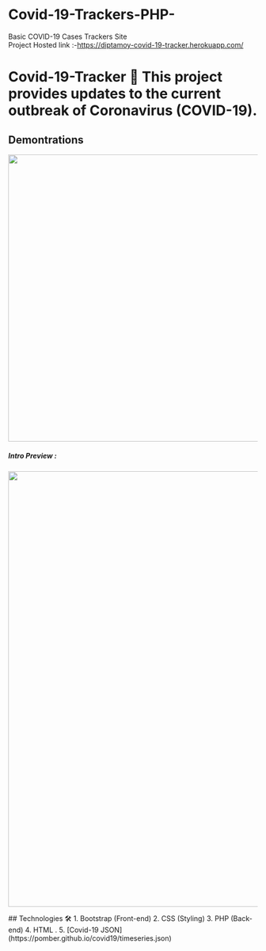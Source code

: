 # Covid-19-Trackers-PHP-
Basic COVID-19 Cases Trackers Site <br>
Project Hosted link  :-https://diptamoy-covid-19-tracker.herokuapp.com/
# Covid-19-Tracker 🚨 This project provides updates to the current outbreak of Coronavirus (COVID-19). 
## Demontrations
<p align="center">
    <img width="580" src="https://i.ytimg.com/vi/i1cfjELbNR4/maxresdefault.jpg" />
</p>

##### Intro Preview :
<p align="left">
    <img width="880" src="https://www.statnews.com/wp-content/uploads/2020/03/corona-tracker-social-image-1-1024x576.jpg" />
</p>
## Technologies 🛠 
1. Bootstrap (Front-end)
2.  CSS (Styling)
3.  PHP (Back-end)  
4.  HTML . 
5.  [Covid-19 JSON](https://pomber.github.io/covid19/timeseries.json)
